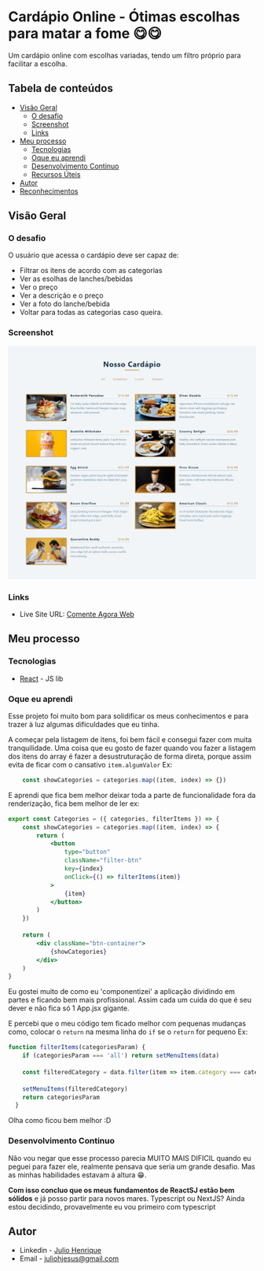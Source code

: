 # Cardápio Online - Ótimas escolhas para matar a fome 😋😋

Um cardápio online com escolhas variadas, tendo um filtro próprio para facilitar a escolha.

## Tabela de conteúdos

- [Visão Geral](#visao-geral)
  - [O desafio](#o-desafio)
  - [Screenshot](#screenshot)
  - [Links](#links)
- [Meu processo](#meu-processo)
  - [Tecnologias](#tecnologias)
  - [Oque eu aprendi](#oque-eu-aprendi)
  - [Desenvolvimento Continuo](#development-continuo)
  - [Recursos Úteis](#recursos-uteis)
- [Autor](#autor)
- [Reconhecimentos](#reconhecimentos)


## Visão Geral

### O desafio

O usuário que acessa o cardápio deve ser capaz de:
- Filtrar os itens de acordo com as categorias
- Ver as esolhas de lanches/bebidas
- Ver o preço
- Ver a descrição e o preço
- Ver a foto do lanche/bebida
- Voltar para todas as categorias caso queira.

### Screenshot

![Tela de Login](./public/images/menu.png)

### Links

- Live Site URL: [Comente Agora Web](https://julio-henrique-cardapio-online.netlify.app/)


## Meu processo

### Tecnologias

- [React](https://reactjs.org/) - JS lib

### Oque eu aprendi

Esse projeto foi muito bom para solidificar os meus conhecimentos e para trazer à luz algumas dificuldades que eu tinha.

A começar pela listagem de itens, foi bem fácil e consegui fazer com muita tranquilidade. 
Uma coisa que eu gosto de fazer quando vou fazer a listagem dos itens do array é fazer a desustruturação de forma direta, porque assim evita de ficar com o cansativo `item.algumValor`
Ex:
```jsx
    const showCategories = categories.map((item, index) => {})
```

E aprendi que fica bem melhor deixar toda a parte de funcionalidade fora da renderização, fica bem melhor de ler
ex:
```jsx
export const Categories = ({ categories, filterItems }) => {
    const showCategories = categories.map((item, index) => {
        return (
            <button 
                type="button"
                className="filter-btn"
                key={index}
                onClick={() => filterItems(item)}
            >
                {item}
            </button>
        )
    })

    return (
        <div className="btn-container">
            {showCategories}
        </div>
    )
}
```

Eu gostei muito de como eu 'componentizei' a aplicação dividindo em partes e ficando bem mais profissional. Assim cada um cuida do que é seu dever e não fica só 1 App.jsx gigante. 

E percebi que o meu código tem ficado melhor com pequenas mudanças como, colocar o `return` na mesma linha do `if` se o `return` for pequeno
Ex: 
```jsx
function filterItems(categoriesParam) {
    if (categoriesParam === 'all') return setMenuItems(data)

    const filteredCategory = data.filter(item => item.category === categoriesParam)
    
    setMenuItems(filteredCategory)
    return categoriesParam
  }
```
Olha como ficou bem melhor :D


### Desenvolvimento Continuo

Não vou negar que esse processo parecia MUITO MAIS DIFICIL quando eu peguei para fazer ele, realmente pensava que seria um grande desafio.
Mas as minhas habilidades estavam á altura 😁.

**Com isso concluo que os meus fundamentos de ReactSJ estão bem sólidos** e já posso partir para novos mares. 
Typescript ou NextJS? Ainda estou decidindo, provavelmente eu vou primeiro com typescript

## Autor

- Linkedin - [Julio Henrique](https://www.linkedin.com/in/julio-henriqueCS/)
- Email - juliohjesus@gmail.com

